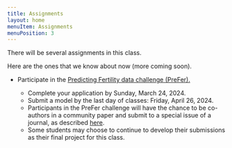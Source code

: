 ```yaml
---
title: Assignments
layout: home
menuItem: Assignments
menuPosition: 3
---
```


There will be several assignments in this class. 

Here are the ones that we know about now (more coming soon).

- Participate in the <a href="https://stulp.gmw.rug.nl/prefer/">Predicting Fertility data challenge (PreFer).</a>
 
    - Complete your application by Sunday, March 24, 2024.
    - Submit a model by the last day of classes: Friday, April 26, 2024.
    - Participants in the PreFer challenge will have the chance to be co-authors in a community paper and submit to a special issue of a journal, as described <a href="https://stulp.gmw.rug.nl/prefer/details/overview/6special_issue.html">here</a>.
    - Some students may choose to continue to develop their submissions as their final project for this class.
